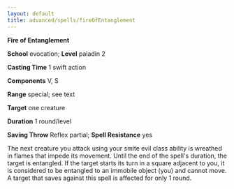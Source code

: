 ```yaml
---
layout: default
title: advanced/spells/fireOfEntanglement
---
```

 **Fire of Entanglement**

**School** evocation; **Level** paladin 2

**Casting Time** 1 swift action

**Components** V, S

**Range** special; see text

**Target** one creature

**Duration** 1 round/level

**Saving Throw** Reflex partial; **Spell Resistance** yes

The next creature you attack using your smite evil class ability is wreathed in flames that impede its movement. Until the end of the spell's duration, the target is entangled. If the target starts its turn in a square adjacent to you, it is considered to be entangled to an immobile object (you) and cannot move. A target that saves against this spell is affected for only 1 round.

